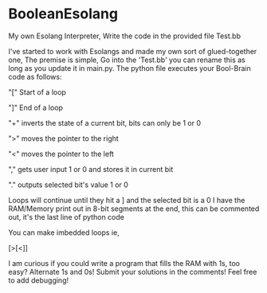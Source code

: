 # BooleanEsolang
My own Esolang Interpreter, Write the code in the provided file Test.bb

I've started to work with Esolangs and made my own sort of glued-together one, The premise is simple, Go into the
'Test.bb' you can rename this as long as you update it in main.py.
The python file executes your Bool-Brain code as follows:

"[" Start of a loop

"]" End of a loop

"+" inverts the state of a current bit, bits can only be 1 or 0

">" moves the pointer to the right

"<" moves the pointer to the left

"," gets user input 1 or 0 and stores it in current bit

"." outputs selected bit's value 1 or 0

Loops will continue until they hit a ] and the selected bit is a 0
I have the RAM/Memory print out in 8-bit segments at the end, this can be commented out, it's the last line of python code

You can make imbedded loops ie,

[>[<]]

I am curious if you could write a program that fills the RAM with 1s, too easy? Alternate 1s and 0s! Submit your solutions in the comments!
Feel free to add debugging!
